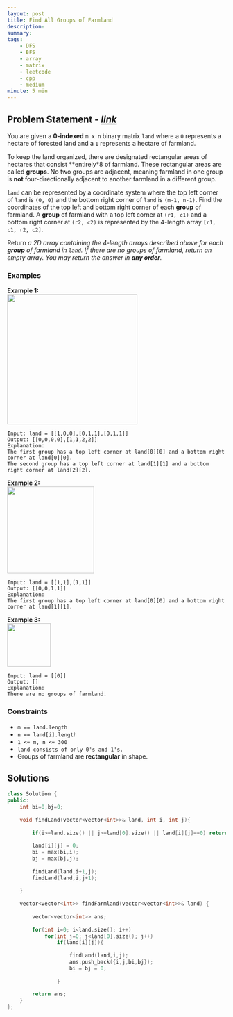 ```yaml
---
layout: post
title: Find All Groups of Farmland
description: 
summary: 
tags:
    - DFS
    - BFS
    - array
    - matrix
    - leetcode
    - cpp
    - medium
minute: 5 min
---
```


## Problem Statement - [*link*](https://leetcode.com/problems/find-all-groups-of-farmland/)
You are given a **0-indexed** `m x n` binary matrix `land` where a `0` represents a hectare of forested land and a `1` represents a hectare of farmland.

To keep the land organized, there are designated rectangular areas of hectares that consist **entirely*8 of farmland. These rectangular areas are called **groups**. No two groups are adjacent, meaning farmland in one group is **not** four-directionally adjacent to another farmland in a different group.

`land` can be represented by a coordinate system where the top left corner of `land` is `(0, 0)` and the bottom right corner of `land` is `(m-1, n-1)`. Find the coordinates of the top left and bottom right corner of each **group** of farmland. A **group** of farmland with a top left corner at `(r1, c1)` and a bottom right corner at `(r2, c2)` is represented by the 4-length array `[r1, c1, r2, c2]`.

Return *a 2D array containing the 4-length arrays described above for each **group** of farmland in `land`. If there are no groups of farmland, return an empty array. You may return the answer in **any order**.*  

### Examples
**Example 1:**  
<img src="https://assets.leetcode.com/uploads/2021/07/27/screenshot-2021-07-27-at-12-23-15-copy-of-diagram-drawio-diagrams-net.png" height="300">
```
Input: land = [[1,0,0],[0,1,1],[0,1,1]]
Output: [[0,0,0,0],[1,1,2,2]]
Explanation:
The first group has a top left corner at land[0][0] and a bottom right corner at land[0][0].
The second group has a top left corner at land[1][1] and a bottom right corner at land[2][2].
```

**Example 2:**  
<img src="https://assets.leetcode.com/uploads/2021/07/27/screenshot-2021-07-27-at-12-30-26-copy-of-diagram-drawio-diagrams-net.png" height="200">
```
Input: land = [[1,1],[1,1]]
Output: [[0,0,1,1]]
Explanation:
The first group has a top left corner at land[0][0] and a bottom right corner at land[1][1].
```

**Example 3:**  
<img src="https://assets.leetcode.com/uploads/2021/07/27/screenshot-2021-07-27-at-12-32-24-copy-of-diagram-drawio-diagrams-net.png" height="100">
```
Input: land = [[0]]
Output: []
Explanation:
There are no groups of farmland.
```

### Constraints
+ `m == land.length`
+ `n == land[i].length`
+ `1 <= m, n <= 300`
+ `land consists of only 0's and 1's.`
+ Groups of farmland are **rectangular** in shape.

## Solutions
```cpp
class Solution {
public:
    int bi=0,bj=0;
    
    void findLand(vector<vector<int>>& land, int i, int j){
    
        if(i>=land.size() || j>=land[0].size() || land[i][j]==0) return ;
        
        land[i][j] = 0;
        bi = max(bi,i);
        bj = max(bj,j);
        
        findLand(land,i+1,j);
        findLand(land,i,j+1);  
        
    }
    
    vector<vector<int>> findFarmland(vector<vector<int>>& land) {
    
        vector<vector<int>> ans;
        
        for(int i=0; i<land.size(); i++)
            for(int j=0; j<land[0].size(); j++)
                if(land[i][j]){
                
                    findLand(land,i,j);
                    ans.push_back({i,j,bi,bj});
                    bi = bj = 0;
                    
                }
                
        return ans;
    }
};
```
